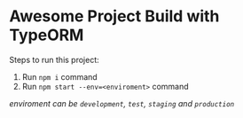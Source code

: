 # Awesome Project Build with TypeORM

Steps to run this project:

1. Run `npm i` command
2. Run `npm start --env=<enviroment>` command

_enviroment can be `development`, `test`, `staging` and `production`_
